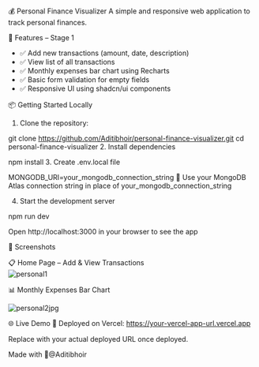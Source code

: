 💰 Personal Finance Visualizer A simple and responsive web application to track personal finances.


🚀 Features – Stage 1

- ✅ Add new transactions (amount, date, description)
- ✅ View list of all transactions
- ✅ Monthly expenses bar chart using Recharts
- ✅ Basic form validation for empty fields
- ✅ Responsive UI using shadcn/ui components


📦 Getting Started Locally

1. Clone the repository:

git clone https://github.com/Aditibhoir/personal-finance-visualizer.git
cd personal-finance-visualizer
2. Install dependencies

npm install
3. Create .env.local file

MONGODB_URI=your_mongodb_connection_string
📌 Use your MongoDB Atlas connection string in place of your_mongodb_connection_string

4. Start the development server

npm run dev

Open http://localhost:3000 in your browser to see the app

📸 Screenshots

📋 Home Page – Add & View Transactions  
![personal1](https://github.com/user-attachments/assets/cec3a827-fe35-4d4e-b3b8-2e5d6a554319)


📊 Monthly Expenses Bar Chart  

![personal2jpg](https://github.com/user-attachments/assets/e973c0b8-a306-48d0-a4c1-9c0acd755d16)



🌐 Live Demo
🔗 Deployed on Vercel: https://your-vercel-app-url.vercel.app

Replace with your actual deployed URL once deployed.


Made with 💖@Aditibhoir



